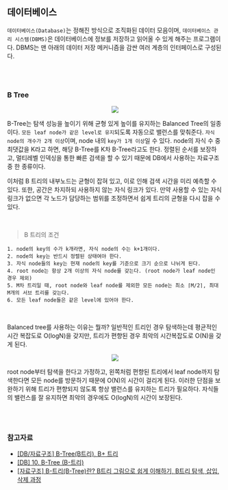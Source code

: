 ## 데이터베이스

`데이터베이스(Database)`는 정해진 방식으로 조직화된 데이터 모음이며, `데이터베이스 관리 시스템(DBMS)`은 데이터베이스에 정보를 저장하고 읽어올 수 있게 해주는 프로그램이다. DBMS는 맨 아래의 데이터 저장 메커니즘을 감싼 여러 계층의 인터페이스로 구성된다.

<br></br>

### B Tree

<div align="center">

![](https://img1.daumcdn.net/thumb/R800x0/?scode=mtistory2&fname=https%3A%2F%2Ft1.daumcdn.net%2Fcfile%2Ftistory%2F227D9C4459607D8013)

</div>

B-Tree는 탐색 성능을 높이기 위해 균형 있게 높이를 유지하는 Balanced Tree의 일종이다. `모든 leaf node가 같은 level로 유지`되도록 자동으로 밸런스를 맞춰준다. `자식 node의 개수가 2개 이상`이며, node 내의 `key가 1개 이상`일 수 있다.
node의 자식 수 중 최댓값을 K라고 하면, 해당 B-Tree를 K차 B-Tree라고도 한다.
정렬된 순서를 보장하고, 멀티레벨 인덱싱을 통한 빠른 검색을 할 수 있기 때문에 DB에서 사용하는 자료구조 중 한 종류이다.

이처럼 B 트리의 내부노드는 균형이 잡혀 있고, 이로 인해 검색 시간을 미리 예측할 수 있다. 또한, 공간은 차지하되 사용하지 않는 자식 링크가 있다. 만약 사용할 수 있는 자식 링크가 없으면 각 노드가 담당하는 범위를 조정하면서 쉽게 트리의 균형을 다시 잡을 수 있다.

<br/>

> B 트리의 조건

```
1. node의 key의 수가 k개라면, 자식 node의 수는 k+1개이다. 
2. node의 key는 반드시 정렬된 상태여야 한다. 
3. 자식 node들의 key는 현재 node의 key를 기준으로 크기 순으로 나뉘게 된다. 
4. root node는 항상 2개 이상의 자식 node를 갖는다. (root node가 leaf node인 경우 제외) 
5. M차 트리일 때, root node와 leaf node를 제외한 모든 node는 최소 ⌈M/2⌉, 최대 M개의 서브 트리를 갖는다. 
6. 모든 leaf node들은 같은 level에 있어야 한다. 
```

<br/>

Balanced tree를 사용하는 이유는 뭘까? 일반적인 트리인 경우 탐색하는데 평균적인 시간 복잡도로 O(logN)을 갖지만, 트리가 편향된 경우 최악의 시간복잡도로 O(N)을 갖게 된다.

<div align="center">

![](https://img1.daumcdn.net/thumb/R1280x0/?scode=mtistory2&fname=https%3A%2F%2Fblog.kakaocdn.net%2Fdn%2FcDrnTG%2FbtrdwTnzfT0%2F3KrkRKv4NyCUiTqQtkndj0%2Fimg.png)

</div>

root node부터 탐색을 한다고 가정하고, 왼쪽처럼 편향된 트리에서 leaf node까지 탐색한다면 모든 node를 방문하기 때문에 O(N)의 시간이 걸리게 된다. 이러한 단점을 보완하기 위해 트리가 편향되지 않도록 항상 밸런스를 유지하는 트리가 필요하다. 자식들의 밸런스를 잘 유지하면 최악의 경우에도 O(logN)의 시간이 보장된다.

<br></br>

### 참고자료

- [[DB/자료구조] B-Tree(B트리), B+ 트리](https://potatoggg.tistory.com/174)
- [[DB] 10. B-Tree (B-트리)](https://rebro.kr/169)
- [[자료구조] B-트리(B-Tree)란? B트리 그림으로 쉽게 이해하기, B트리 탐색, 삽입, 삭제 과정](https://code-lab1.tistory.com/217)
